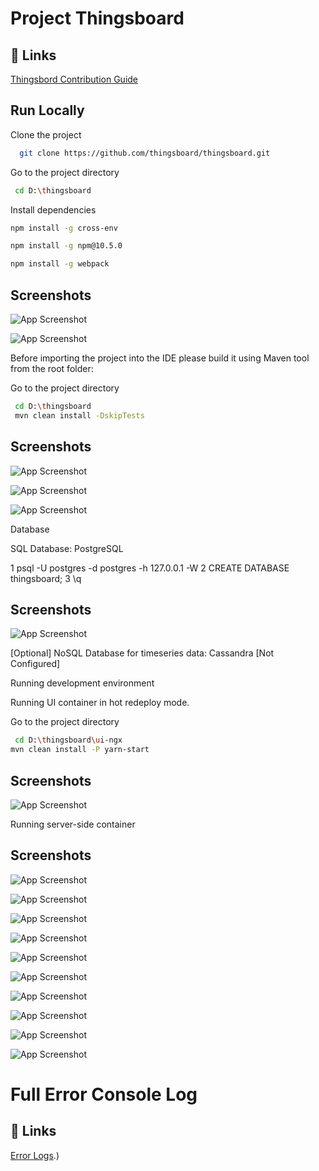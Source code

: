 
# Project Thingsboard

## 🔗 Links
[Thingsbord Contribution Guide](https://thingsboard.io/docs/user-guide/contribution/how-to-contribute/#:~:text=We%20are%20constantly%20looking%20for,(or%20something%20very%20similar).)


## Run Locally

Clone the project

```bash
  git clone https://github.com/thingsboard/thingsboard.git
```

Go to the project directory

```bash
 cd D:\thingsboard
```

Install dependencies

```bash
npm install -g cross-env 

npm install -g npm@10.5.0

npm install -g webpack 

```
## Screenshots

![App Screenshot](https://github.com/sushanth91/thingsboarderror/blob/main/1.png)

![App Screenshot](https://github.com/sushanth91/thingsboarderror/blob/main/2.png)

Before importing the project into the IDE please build it using Maven tool from the root folder:

Go to the project directory

```bash
 cd D:\thingsboard
 mvn clean install -DskipTests
```
## Screenshots

![App Screenshot](https://github.com/sushanth91/thingsboarderror/blob/main/3.png)

![App Screenshot](https://github.com/sushanth91/thingsboarderror/blob/main/4.png)

![App Screenshot](https://github.com/sushanth91/thingsboarderror/blob/main/5.png)


Database

SQL Database: PostgreSQL

1 psql -U postgres -d postgres -h 127.0.0.1 -W
2 CREATE DATABASE thingsboard;
3 \q

## Screenshots

![App Screenshot](https://github.com/sushanth91/thingsboarderror/blob/main/6.png)

[Optional] NoSQL Database for timeseries data: Cassandra
[Not Configured]

Running development environment

Running UI container in hot redeploy mode.

Go to the project directory

```bash
 cd D:\thingsboard\ui-ngx
mvn clean install -P yarn-start
```
## Screenshots

![App Screenshot](https://github.com/sushanth91/thingsboarderror/blob/main/7.png)

Running server-side container

## Screenshots

![App Screenshot](https://github.com/sushanth91/thingsboarderror/blob/main/8.png)

![App Screenshot](https://github.com/sushanth91/thingsboarderror/blob/main/9.png)

![App Screenshot](https://github.com/sushanth91/thingsboarderror/blob/main/10.png)

![App Screenshot](https://github.com/sushanth91/thingsboarderror/blob/main/11.png)

![App Screenshot](https://github.com/sushanth91/thingsboarderror/blob/main/12.png)

![App Screenshot](https://github.com/sushanth91/thingsboarderror/blob/main/13.png)

![App Screenshot](https://github.com/sushanth91/thingsboarderror/blob/main/14.png)

![App Screenshot](https://github.com/sushanth91/thingsboarderror/blob/main/15.png)

![App Screenshot](https://github.com/sushanth91/thingsboarderror/blob/main/16.png)

![App Screenshot](https://github.com/sushanth91/thingsboarderror/blob/main/17.png)

# Full Error Console Log

## 🔗 Links
[Error Logs](https://github.com/sushanth91/thingsboarderror/blob/main/apperror.txt).)






